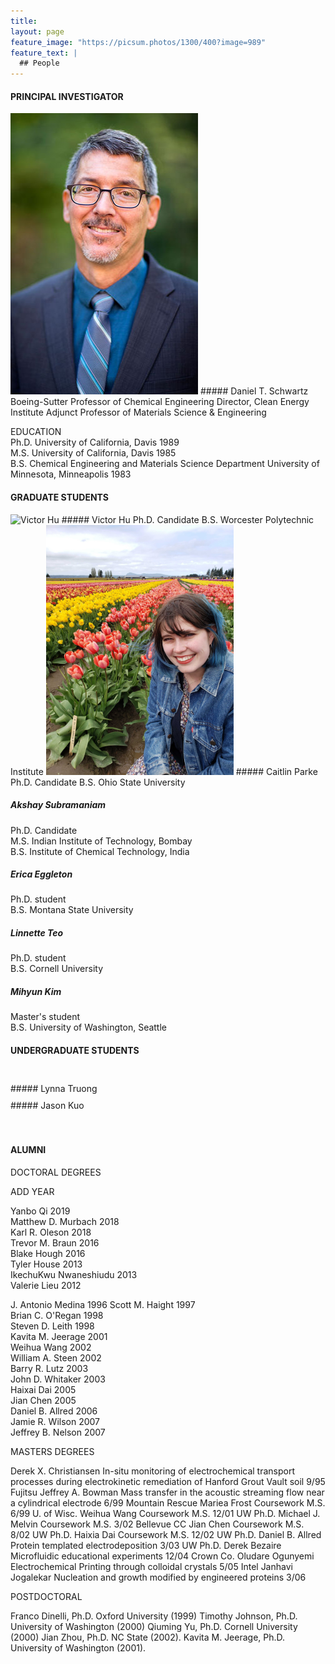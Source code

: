 ```yaml
---
title:
layout: page
feature_image: "https://picsum.photos/1300/400?image=989"
feature_text: |
  ## People
---
```

#### PRINCIPAL INVESTIGATOR

<img src="/images/dts.jpg" alt="Dan Schwartz" width="300"/>
##### Daniel T. Schwartz  
Boeing-Sutter Professor of Chemical Engineering  
Director, Clean Energy Institute  
Adjunct Professor of Materials Science & Engineering

EDUCATION  
Ph.D. University of California, Davis 1989  
M.S.  University of California, Davis 1985  
B.S.   Chemical Engineering and Materials Science Department University of Minnesota, Minneapolis 1983  


#### GRADUATE STUDENTS  

<img src="/images/vdub.png" alt="Victor Hu" width="300"/>
##### Victor Hu
Ph.D. Candidate  
B.S. Worcester Polytechnic Institute

<img src="/images/cparke.jpg" alt="Caitlin Parke" width="300"/>
##### Caitlin Parke  
Ph.D. Candidate  
B.S. Ohio State University

##### Akshay Subramaniam  
Ph.D. Candidate  
M.S. Indian Institute of Technology, Bombay  
B.S. Institute of Chemical Technology, India

##### Erica Eggleton
Ph.D. student  
B.S. Montana State University  

##### Linnette Teo  
Ph.D. student  
B.S. Cornell University  

##### Mihyun Kim
Master's student  
B.S. University of Washington, Seattle  

#### UNDERGRADUATE STUDENTS  
<div style="height:25px;font-size:25px;">&nbsp;</div>
##### Lynna Truong  
<div style="height:10px;font-size:10px;">&nbsp;</div>
##### Jason Kuo    
<div style="height:35px;font-size:35px;">&nbsp;</div>


#### ALUMNI

DOCTORAL  DEGREES

ADD YEAR

Yanbo Qi 2019  
Matthew D. Murbach 2018  
Karl R. Oleson 2018  
Trevor M. Braun 2016  
Blake Hough 2016  
Tyler House 2013  
IkechuKwu Nwaneshiudu 2013  
Valerie Lieu 2012  


J. Antonio Medina 1996
Scott M. Haight 1997  
Brian C. O'Regan 1998  
Steven D. Leith 1998  
Kavita M. Jeerage 2001  
Weihua Wang 2002  
William A. Steen 2002  
Barry R. Lutz 2003  
John D. Whitaker 2003  
Haixai Dai 2005  
Jian Chen 2005  
Daniel B. Allred 2006  
Jamie R. Wilson 2007  
Jeffrey B. Nelson 2007  


MASTERS  DEGREES

Derek X. Christiansen In-situ monitoring of electrochemical transport processes during electrokinetic remediation of Hanford Grout Vault soil 9/95 Fujitsu
Jeffrey A. Bowman Mass transfer in the acoustic streaming flow near a cylindrical electrode 6/99 Mountain   Rescue
Mariea Frost Coursework M.S. 6/99 U. of Wisc.
Weihua Wang Coursework M.S. 12/01 UW Ph.D.
Michael J. Melvin Coursework M.S. 3/02 Bellevue CC
Jian Chen Coursework M.S. 8/02  UW Ph.D.
Haixia Dai Coursework M.S. 12/02 UW Ph.D.
Daniel B. Allred Protein templated electrodeposition 3/03 UW Ph.D.
Derek Bezaire Microfluidic educational experiments  12/04 Crown Co.
Oludare Ogunyemi Electrochemical Printing through colloidal crystals 5/05 Intel
Janhavi Jogalekar Nucleation and growth modified by engineered proteins 3/06


POSTDOCTORAL

Franco Dinelli, Ph.D. Oxford University (1999)
Timothy Johnson, Ph.D. University of Washington (2000)
Qiuming Yu, Ph.D. Cornell University (2000)
Jian Zhou, Ph.D. NC State (2002).
Kavita M. Jeerage, Ph.D. University of Washington (2001).

